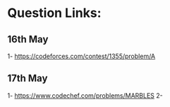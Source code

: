 # Question Links:
## 16th May
1- https://codeforces.com/contest/1355/problem/A
## 17th May
1- https://www.codechef.com/problems/MARBLES
2- 
